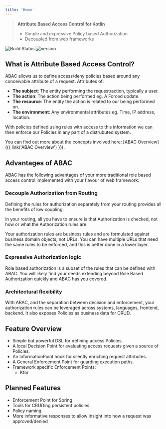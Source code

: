 ```yaml
---
title: 'Home'
---
```

> **Attribute Based Access Control for Kotlin**
>
> - Simple and expressive Policy based Authorization
> - Decoupled from web frameworks

![Build Status](https://github.com/lgwillmore/warden/actions/workflows/test.yml/badge.svg?branch=main) ![version](https://img.shields.io/github/v/tag/lgwillmore/warden?include_prereleases&label=release)

## What is Attribute Based Access Control?

ABAC allows us to define access/deny policies based around any conceivable attribute of a request. Attributes of:

- **The subject**: The entity performing the request/action, typically a user.
- **The action**: The action being performed eg. A Forced update.
- **The resource**: The entity the action is related to our being performed on.
- **The environment**: Any environmental attributes eg. Time, IP address, location.

With policies defined using rules with access to this information we can then enforce our Policies in any part of a
distrubuted system.

You can find out more about the concepts involved here: [ABAC Overview]({{ link('ABAC Overview') }}).

## Advantages of ABAC

ABAC has the following advantages of your more traditional role based access control implemented with your flavour of
web framework:

### Decouple Authorization from Routing

Defining the rules for authorization separately from your routing provides all the benefits of low coupling.

In your routing, all you have to ensure is that Authorization is checked, not how or what the Authorization rules are.

Your authorization rules are business rules and are formulated against business domain objects, not URLs. You can have
multiple URLs that need the same rules to be enforced, and this is better done in a lower layer.

### Expressive Authorization logic

Role based authorization is a subset of the rules that can be defined with ABAC. You will likely find your needs
extending beyond Role Based Authorization quickly and ABAC has you covered.

### Architectural flexibility

With ABAC, and the separation between decision and enforcement, your authorization rules can be leveraged across
systems, languages, frontend, backend. It also exposes Policies as business data for CRUD.

## Feature Overview

- Simple but powerful DSL for defining access Policies.
- A local Decision Point for evaluating access requests given a source of Policies.
- An InformationPoint hook for silently enriching request attributes.
- A General Enforcement Point for guarding execution paths.
- Framework specific Enforcement Points:
    - Ktor

## Planned Features

- Enforcement Point for Spring
- Tools for CRUDing persistent policies
- Policy naming
- More informative responses to allow insight into how a request was approved/denied